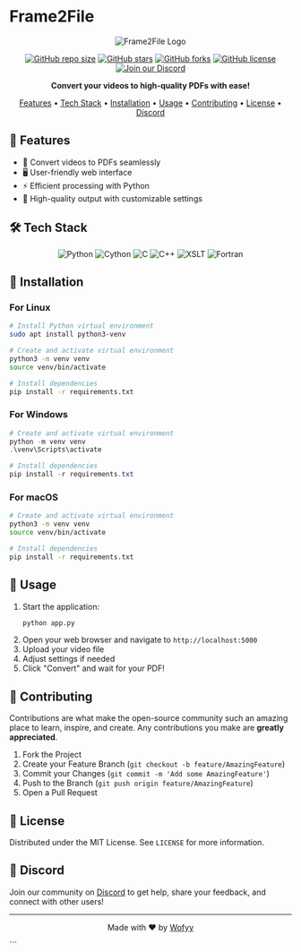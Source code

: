 
# Frame2File

<div align="center">

 ![Frame2File Logo](https://via.placeholder.com/150x150.png?text=F2F)

[![GitHub repo size](https://img.shields.io/github/repo-size/Wofyy/Frame2File?style=for-the-badge)](https://github.com/Wofyy/Frame2File)
[![GitHub stars](https://img.shields.io/github/stars/Wofyy/Frame2File?style=for-the-badge)](https://github.com/Wofyy/Frame2File/stargazers)
[![GitHub forks](https://img.shields.io/github/forks/Wofyy/Frame2File?style=for-the-badge)](https://github.com/Wofyy/Frame2File/network/members)
[![GitHub license](https://img.shields.io/github/license/Wofyy/Frame2File?style=for-the-badge)](https://github.com/Wofyy/Frame2File/blob/main/LICENSE)
[![Join our Discord](https://img.shields.io/discord/123456789012345678?label=Join%20our%20Discord&logo=discord&style=for-the-badge)](https://discord.gg/mZejAeM3)

**Convert your videos to high-quality PDFs with ease!**

[Features](#features) • [Tech Stack](#tech-stack) • [Installation](#installation) • [Usage](#usage) • [Contributing](#contributing) • [License](#license) • [Discord](#discord)

</div>

## 🌟 Features

- 🎥 Convert videos to PDFs seamlessly
- 🖥️ User-friendly web interface
- ⚡ Efficient processing with Python
- 🎨 High-quality output with customizable settings

## 🛠️ Tech Stack

<div align="center">

![Python](https://img.shields.io/badge/Python-91%25-blue?style=for-the-badge&logo=python&logoColor=white)
![Cython](https://img.shields.io/badge/Cython-5.2%25-lightgrey?style=for-the-badge&logo=cython&logoColor=white)
![C](https://img.shields.io/badge/C-2.5%25-yellow?style=for-the-badge&logo=c&logoColor=white)
![C++](https://img.shields.io/badge/C++-0.9%25-green?style=for-the-badge&logo=c%2B%2B&logoColor=white)
![XSLT](https://img.shields.io/badge/XSLT-0.3%25-red?style=for-the-badge&logo=xml&logoColor=white)
![Fortran](https://img.shields.io/badge/Fortran-0.1%25-blueviolet?style=for-the-badge&logo=fortran&logoColor=white)

</div>

## 🚀 Installation

### For Linux

```bash
# Install Python virtual environment
sudo apt install python3-venv

# Create and activate virtual environment
python3 -m venv venv
source venv/bin/activate

# Install dependencies
pip install -r requirements.txt
```

### For Windows

```powershell
# Create and activate virtual environment
python -m venv venv
.\venv\Scripts\activate

# Install dependencies
pip install -r requirements.txt
```

### For macOS

```bash
# Create and activate virtual environment
python3 -m venv venv
source venv/bin/activate

# Install dependencies
pip install -r requirements.txt
```

## 📖 Usage

1. Start the application:
   ```bash
   python app.py
   ```
2. Open your web browser and navigate to `http://localhost:5000`
3. Upload your video file
4. Adjust settings if needed
5. Click "Convert" and wait for your PDF!

## 🤝 Contributing

Contributions are what make the open-source community such an amazing place to learn, inspire, and create. Any contributions you make are **greatly appreciated**.

1. Fork the Project
2. Create your Feature Branch (`git checkout -b feature/AmazingFeature`)
3. Commit your Changes (`git commit -m 'Add some AmazingFeature'`)
4. Push to the Branch (`git push origin feature/AmazingFeature`)
5. Open a Pull Request

## 📄 License

Distributed under the MIT License. See `LICENSE` for more information.

## 💬 Discord

Join our community on [Discord](https://discord.gg/mZejAeM3) to get help, share your feedback, and connect with other users!

---

<div align="center">

Made with ❤️ by [Wofyy](https://github.com/Wofyy)

</div>
```

